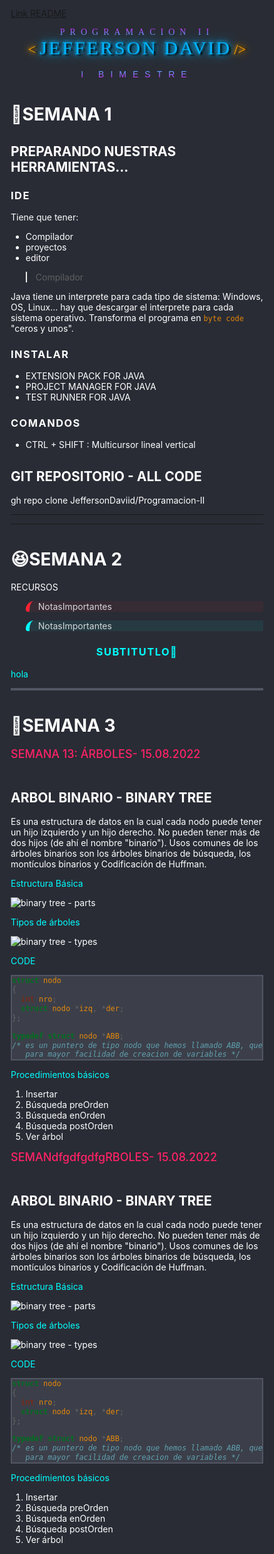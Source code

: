 [Link README](https://jeffersondaviid.github.io/Programacion-II/)

<style>
@import url('https://fonts.cdnfonts.com/css/breakaway');
@import url('https://fonts.cdnfonts.com/css/citizen-dick');
@import url('https://fonts.cdnfonts.com/css/fearless-vampire-killer');

@import url('https://fonts.cdnfonts.com/css/godofwar');
@import url('https://fonts.cdnfonts.com/css/newton-howard-font');
@import url('https://fonts.cdnfonts.com/css/a-akhir-tahun');

* {
   box-sizing: border-box;
}
html,
body {
   background-color: #292c35 !important;
   color: #fff !important;
}
.title {
   font-family: GodOfWar;
   background: linear-gradient(#df1ffe, #42befc) !important;
   -webkit-background-clip: text !important;
   letter-spacing: 8px;
   color: transparent !important;
   margin-bottom: 0;

   /* font-size: 72px;
  background: -webkit-linear-gradient(#eee, #333);
  -webkit-text-fill-color: transparent; */
}

.tag {
   font-size: 23px;
   color: #ffa200;
   font-family: Lucida Handwriting;
   text-shadow: 3px 0 3px #000, 0 0 5px #ffa200, 0 0 10px #ffa200,
      0 0 20px #ffa200;
}

.autor {
   color: #00b4ff;
   font-size: 30px;
   font-family: Newton Howard Font;
   letter-spacing: 3px;
   text-shadow: 3px 2px 3px #000, 0 0 5px #00b4ff, 0 0 10px #00b4ff,
      0 0 20px #00b4ff;
}

.bimestre {
   background: linear-gradient(#42befc, #df1ffe) !important;
   font-family: GodOfWar, sans-serif;
   letter-spacing: 10px;
   -webkit-background-clip: text !important;
   color: transparent !important;
   margin-top: 0;
}

.container {
   position: relative;
}

.indicador {
   position: sticky;
   top: 0;
   right: 0;
   color: #f26;
   background-color: #292c35;
   font-size: 18px;
   font-weight: 500;
   z-index: 1;
}

.warning {
   border-left: 0.4rem solid !important;
   border-color: #f23 !important;
   border-top-left-radius: 25px;
   border-bottom-left-radius: 7px;
   background-color: #f231 !important;
   color: #fffc !important;
}

.sky {
   border-left: 0.4rem solid !important;
   border-color: #0ff !important;
   border-top-left-radius: 25px;
   border-bottom-left-radius: 7px;
   background-color: #0ff1 !important;
   color: #fffc !important;
}
.center {
   text-align: center;
}

.subtitulo {
   color: #0ff !important;
}

/* COLORES */

.morado {
   color: #f8f !important;
}

h3 {
   letter-spacing: 1.5px;
}

.menu-horizontal > li:hover {
   z-index: 100000;
}
.menu-vertical {
   position: absolute;
   display: none;
   list-style: none;
   width: 100%;
   background-color: #0ff1;
}

.menu-horizontal li:hover .menu-vertical {
   display: block;
   z-index: 100000;
}

pre {
   background-color: #3c3f49 !important;
   border: 2px solid #515663 !important;
   color: #fffd !important;
}

code {
   /* background-color: #f231 !important; */
   color: #ff9204dd !important;
}

em,
i {
   color: #00b4ff !important;
}

b,
strong {
   background-color: #ffa20088 !important;
}
</style>

<center>
<span class="title"> PROGRAMACION II </span><br>
<span class="tag"> < </span>
<span class="autor">JEFFERSON DAVID</span>
<span class="tag"> /> </span><br><br>
<span class="bimestre"> I BIMESTRE </span></center>


# 🤣SEMANA 1
## PREPARANDO NUESTRAS HERRAMIENTAS...
### IDE
Tiene que tener:
- Compilador
- proyectos
- editor

> Compilador

Java tiene un interprete para cada tipo de sistema: Windows, OS, Linux... hay que descargar el interprete para cada sistema operativo. Transforma el programa en `byte code` "ceros y unos".


### INSTALAR

- EXTENSION PACK FOR JAVA
- PROJECT MANAGER FOR JAVA
- TEST RUNNER FOR JAVA

### COMANDOS
 - CTRL + SHIFT : Multicursor lineal vertical


## GIT REPOSITORIO - ALL CODE

gh repo clone JeffersonDaviid/Programacion-II


---
---


# 😆SEMANA 2


RECURSOS
<blockquote class="warning">NotasImportantes</blockquote>
<blockquote class="sky">NotasImportantes</blockquote>
<h3 class="center subtitulo"> SUBTITUTLO🧠 </h3>
<span class="subtitulo">hola</span>

```cpp 

```
# 🙂SEMANA 3



<div class="container">
<div class="indicador"> SEMANA 13:  ÁRBOLES- 15.08.2022 </div><br>

## ARBOL BINARIO - BINARY TREE

 Es una estructura de datos en la cual cada nodo puede tener un hijo izquierdo y un hijo derecho. No pueden tener más de dos hijos (de ahí el nombre "binario"). Usos comunes de los árboles binarios son los árboles binarios de búsqueda, los montículos binarios y Codificación de Huffman.

<span class="subtitulo">Estructura Básica</span>

 ![binary tree - parts](../CLASE_CPP/resource/img/arbol-binario_partes.jfif)

<span class="subtitulo">Tipos de árboles</span>

 ![binary tree - types](../CLASE_CPP/resource/img/arbol-binario_tipos.png)


<span class="subtitulo">CODE</span>

```cpp 
struct nodo
{
  int nro;
  struct nodo *izq, *der;
};

typedef struct nodo *ABB;
/* es un puntero de tipo nodo que hemos llamado ABB, que ulitizaremos
   para mayor facilidad de creacion de variables */
```

<span class="subtitulo">Procedimientos básicos</span>

1. Insertar     
2. Búsqueda preOrden            
3. Búsqueda enOrden     
4. Búsqueda postOrden       
5. Ver árbol            



  

<div class="container">
<div class="indicador"> SEMANdfgdfgdfgRBOLES- 15.08.2022 </div><br>

## ARBOL BINARIO - BINARY TREE

 Es una estructura de datos en la cual cada nodo puede tener un hijo izquierdo y un hijo derecho. No pueden tener más de dos hijos (de ahí el nombre "binario"). Usos comunes de los árboles binarios son los árboles binarios de búsqueda, los montículos binarios y Codificación de Huffman.

<span class="subtitulo">Estructura Básica</span>

 ![binary tree - parts](../CLASE_CPP/resource/img/arbol-binario_partes.jfif)

<span class="subtitulo">Tipos de árboles</span>

 ![binary tree - types](../CLASE_CPP/resource/img/arbol-binario_tipos.png)


<span class="subtitulo">CODE</span>

```cpp 
struct nodo
{
  int nro;
  struct nodo *izq, *der;
};

typedef struct nodo *ABB;
/* es un puntero de tipo nodo que hemos llamado ABB, que ulitizaremos
   para mayor facilidad de creacion de variables */
```

<span class="subtitulo">Procedimientos básicos</span>

1. Insertar     
2. Búsqueda preOrden            
3. Búsqueda enOrden     
4. Búsqueda postOrden       
5. Ver árbol            



  